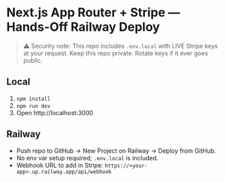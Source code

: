 
# Next.js App Router + Stripe — Hands-Off Railway Deploy

> ⚠️ Security note: This repo includes `.env.local` with LIVE Stripe keys at your request.
> Keep this repo private. Rotate keys if it ever goes public.

## Local
1) `npm install`
2) `npm run dev`
3) Open http://localhost:3000

## Railway
- Push repo to GitHub → New Project on Railway → Deploy from GitHub.
- No env var setup required; `.env.local` is included.
- Webhook URL to add in Stripe: `https://<your-app>.up.railway.app/api/webhook`
